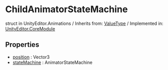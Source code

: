 # ChildAnimatorStateMachine
struct in UnityEditor.Animations
 / Inherits from: <a href="https://docs.unity3d.com/6000.2/Documentation/ScriptReference/ValueType.html">ValueType</a> / Implemented in: <a href="https://docs.unity3d.com/6000.2/Documentation/ScriptReference/UnityEditor.CoreModule.html">UnityEditor.CoreModule</a>

## Properties
- <a href="https://docs.unity3d.com/6000.2/Documentation/ScriptReference/ChildAnimatorStateMachine-position.html">position</a> : Vector3
- <a href="https://docs.unity3d.com/6000.2/Documentation/ScriptReference/ChildAnimatorStateMachine-stateMachine.html">stateMachine</a> : AnimatorStateMachine
